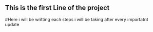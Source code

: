 ## This is the first Line of the project

#Here i will be writting each steps i will be taking after every importatnt update
